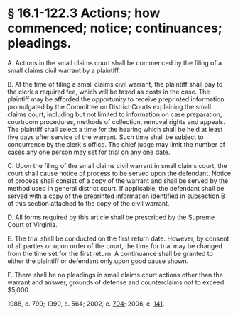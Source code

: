 # § 16.1-122.3 Actions; how commenced; notice; continuances; pleadings.

<p>A. Actions in the small claims court shall be commenced by the filing of a small claims civil warrant by a plaintiff.</p><p>B. At the time of filing a small claims civil warrant, the plaintiff shall pay to the clerk a required fee, which will be taxed as costs in the case. The plaintiff may be afforded the opportunity to receive preprinted information promulgated by the Committee on District Courts explaining the small claims court, including but not limited to information on case preparation, courtroom procedures, methods of collection, removal rights and appeals. The plaintiff shall select a time for the hearing which shall be held at least five days after service of the warrant. Such time shall be subject to concurrence by the clerk's office. The chief judge may limit the number of cases any one person may set for trial on any one date.</p><p>C. Upon the filing of the small claims civil warrant in small claims court, the court shall cause notice of process to be served upon the defendant. Notice of process shall consist of a copy of the warrant and shall be served by the method used in general district court. If applicable, the defendant shall be served with a copy of the preprinted information identified in subsection B of this section attached to the copy of the civil warrant.</p><p>D. All forms required by this article shall be prescribed by the Supreme Court of Virginia.</p><p>E. The trial shall be conducted on the first return date. However, by consent of all parties or upon order of the court, the time for trial may be changed from the time set for the first return. A continuance shall be granted to either the plaintiff or defendant only upon good cause shown.</p><p>F. There shall be no pleadings in small claims court actions other than the warrant and answer, grounds of defense and counterclaims not to exceed $5,000.</p><p>1988, c. 799; 1990, c. 564; 2002, c. <a href='http://lis.virginia.gov/cgi-bin/legp604.exe?021+ful+CHAP0704'>704</a>; 2006, c. <a href='http://lis.virginia.gov/cgi-bin/legp604.exe?061+ful+CHAP0141'>141</a>.</p>